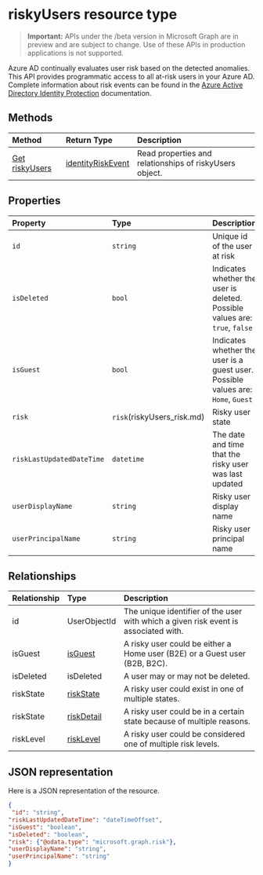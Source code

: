 # riskyUsers resource type

> **Important:** APIs under the /beta version in Microsoft Graph are in preview and are subject to change. Use of these APIs in production applications is not supported.

Azure AD continually evaluates user risk based on the detected anomalies. This API provides programmatic access to all at-risk users in your Azure AD.
Complete information about risk events can be found in the  [Azure Active Directory Identity Protection](https://azure.microsoft.com/en-us/documentation/articles/active-directory-identityprotection/) documentation.

## Methods

| Method   | Return Type|Description|
|:---------------|:--------|:----------|
|[Get riskyUsers](../api/riskyusers_get.md) | [identityRiskEvent](riskyUsers.md) |Read properties and relationships of riskyUsers object.|

## Properties

| Property   | Type|Description|
|:---------------|:--------|:----------|
|`id`|`string`|Unique id of the user at risk|
|`isDeleted`|`bool`|Indicates whether the user is deleted. Possible values are: `true`, `false`|
|`isGuest`|`bool`|Indicates whether the user is a guest user. Possible values are: `Home`, `Guest`|
|`risk`|`risk`(riskyUsers_risk.md)|Risky user state|
|`riskLastUpdatedDateTime`|`datetime`|The date and time that the risky user was last updated|
|`userDisplayName`|`string`|Risky user display name|
|`userPrincipalName`|`string`|Risky user principal name|

## Relationships

| Relationship | Type |Description|
|:---------------|:--------|:----------|
|id|UserObjectId| The unique identifier of the user with which a given risk event is associated with.|
|isGuest|[isGuest](../api/riskyusers_isGuest.md)| A risky user could be either a Home user (B2E) or a Guest user (B2B, B2C).|
|isDeleted|isDeleted| A user may or may not be deleted. |
|riskState|[riskState](../api/riskyusers_riskstate.md)| A risky user could exist in one of multiple states. |
|riskState|[riskDetail](../api/riskyusers_riskdetail.md)| A risky user could be in a certain state because of multiple reasons. |
|riskLevel|[riskLevel](../api/riskyusers_riskLevel.md)| A risky user could be considered one of multiple risk levels. |

## JSON representation

Here is a JSON representation of the resource.

<!-- {
  "blockType": "resource",
  "optionalProperties": [

  ],
  "@odata.type": "microsoft.graph.riskyusers"
}-->

```json
{
 "id": "string",
"riskLastUpdatedDateTime": "dateTimeOffset",
"isGuest": "boolean",
"isDeleted": "boolean",
"risk": {"@odata.type": "microsoft.graph.risk"},
"userDisplayName": "string",
"userPrincipalName": "string"
}

```

<!-- uuid: 8fcb5dbc-d5aa-4681-8e31-b001d5168d79
2015-10-25 14:57:30 UTC -->
<!-- {
  "type": "#page.annotation",
  "description": "riskyusers resource",
  "keywords": "",
  "section": "documentation",
  "tocPath": ""
}-->

